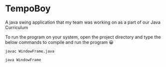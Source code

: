 # TempoBoy
A java swing application that my team was working on as a part of our Java Curriculum

To run the program on your system, open the project directory and type the below commands to compile and run the program 😀
```shell
javac WindowFrame.java
```
```shell
java WindowFrame
```